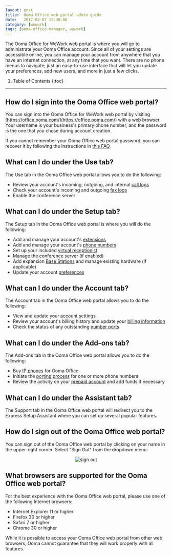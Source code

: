 ```yaml
---
layout: post
title:  Ooma Office web portal admin guide
date:   2017-02-07 13:30:00
category: [wework]
tags: [ooma-office-manager, wework]
---
```


The Ooma Office for WeWork web portal is where you will go to administrate your Ooma Office account. Since all of your settings are accessible online, you can manage your account from anywhere that you have an Internet connection, at any time that you want. There are no phone menus to navigate; just an easy-to-use interface that will let you update your preferences, add new users, and more in just a few clicks.

1. Table of Contents
{:toc}
* * *

## How do I sign into the Ooma Office web portal?

You can sign into the Ooma Office for WeWork web portal by visiting [https://office.ooma.com/](https://office.ooma.com/) with a web browser. Your username is your business's primary phone number, and the password is the one that you chose during account creation.

If you cannot remember your Ooma Office web portal password, you can recover it by following the instructions in [this FAQ](/wework/recovering-a-lost-password-wework).

## What can I do under the Use tab?

The Use tab in the Ooma Office web portal allows you to do the following:

* Review your account's incoming, outgoing, and internal [call logs](https://office.ooma.com/call_logs)
* Check your account's incoming and outgoing [fax logs](https://office.ooma.com/fax_logs)
* Enable the conference server

## What can I do under the Setup tab?

The Setup tab in the Ooma Office web portal is where you will do the following:

* Add and manage your account's [extensions](https://office.ooma.com/extensions)
* Add and manage your account's [phone numbers](https://office.ooma.com/phone_numbers)
* Set up your included [virtual receptionist](https://office.ooma.com/virtual_receptionist)
* Manage the [conference server](https://office.ooma.com/conferences) (if enabled)
* Add expansion [Base Stations](https://office.ooma.com/base_stations) and manage existing hardware (if applicable)
* Update your account [preferences](https://office.ooma.com/preferences)

## What can I do under the Account tab?

The Account tab in the Ooma Office web portal allows you to do the following:

* View and update your [account settings](https://office.ooma.com/settings)
* Review your account's billing history and update your [billing information](https://office.ooma.com/billing)
* Check the status of any outstanding [number ports](https://office.ooma.com/porting_status)

## What can I do under the Add-ons tab?

The Add-ons tab in the Ooma Office web portal allows you to do the following:

* Buy [IP phones](https://office.ooma.com/ip_phones) for Ooma Office
* Initiate the [porting process](https://office.ooma.com/number_porting) for one or more phone numbers
* Review the activity on your [prepaid account](https://office.ooma.com/prepaid_account) and add funds if necessary

## What can I do under the Assistant tab?

The Support tab in the Ooma Office web portal will redirect you to the Express Setup Assistant where you can set up several popular features.

## How do I sign out of the Ooma Office web portal?

You can sign out of the Ooma Office web portal by clicking on your name in the upper-right corner. Select "Sign Out" from the dropdown menu:
<center><img alt="sign out" src="{{ site.baseurl }}/assets/images/ooma_office_manager/sign_out.png" /></center>

## What browsers are supported for the Ooma Office web portal?

For the best experience with the Ooma Office web portal, please use one of the following Internet browsers:

* Internet Explorer 11 or higher
* Firefox 30 or higher
* Safari 7 or higher
* Chrome 30 or higher

While it is possible to access your Ooma Office web portal from other web browsers, Ooma cannot guarantee that they will work properly with all features.